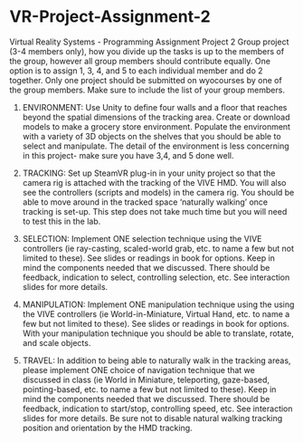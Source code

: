 # VR-Project-Assignment-2
Virtual Reality Systems - Programming Assignment Project 2
Group project (3-4 members only), how you divide up the tasks is up to the members of the group,
however all group members should contribute equally. One option is to assign 1, 3, 4, and 5 to each
individual member and do 2 together. Only one project should be submitted on wyocourses by one of
the group members. Make sure to include the list of your group members.

1. ENVIRONMENT: Use Unity to define four walls and a floor that reaches beyond the spatial
dimensions of the tracking area. Create or download models to make a grocery store
environment. Populate the environment with a variety of 3D objects on the shelves that you
should be able to select and manipulate. The detail of the environment is less concerning in this
project- make sure you have 3,4, and 5 done well.

2. TRACKING: Set up SteamVR plug-in in your unity project so that the camera rig is attached with
the tracking of the VIVE HMD. You will also see the controllers (scripts and models) in the
camera rig. You should be able to move around in the tracked space ‘naturally walking’ once
tracking is set-up. This step does not take much time but you will need to test this in the lab.

3. SELECTION: Implement ONE selection technique using the VIVE controllers (ie ray-casting,
scaled-world grab, etc. to name a few but not limited to these). See slides or readings in book
for options. Keep in mind the components needed that we discussed. There should be
feedback, indication to select, controlling selection, etc. See interaction slides for more details.

4. MANIPULATION: Implement ONE manipulation technique using the using the VIVE controllers
(ie World-in-Miniature, Virtual Hand, etc. to name a few but not limited to these). See slides or
readings in book for options. With your manipulation technique you should be able to translate,
rotate, and scale objects.


5. TRAVEL: In addition to being able to naturally walk in the tracking areas, please implement ONE
choice of navigation technique that we discussed in class (ie World in Miniature, teleporting,
gaze-based, pointing-based, etc. to name a few but not limited to these). Keep in mind the
components needed that we discussed. There should be feedback, indication to start/stop,
controlling speed, etc. See interaction slides for more details. Be sure not to disable natural
walking tracking position and orientation by the HMD tracking.
